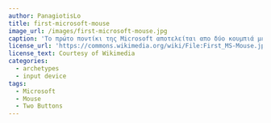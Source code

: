 ```yaml
---
author: PanagiotisLo
title: first-microsoft-mouse
image_url: /images/first-microsoft-mouse.jpg
caption: 'Το πρώτο ποντίκι της Microsoft αποτελείται απο δύο κουμπιά με τα οποία μπορεί να αλληλεπιδράσει ο χρήστης, καθώς επίσης έχει πιο καμπυλομένο σχήμα σε σχέση με τα ποντίκια που έχουν αναπτυχθεί την εποχή εκείνη.'
license_url: 'https://commons.wikimedia.org/wiki/File:First_MS-Mouse.jpg'
license_text: Courtesy of Wikimedia
categories:
  - archetypes
  - input device
tags:
  - Microsoft
  - Mouse
  - Two Buttons
---
```



